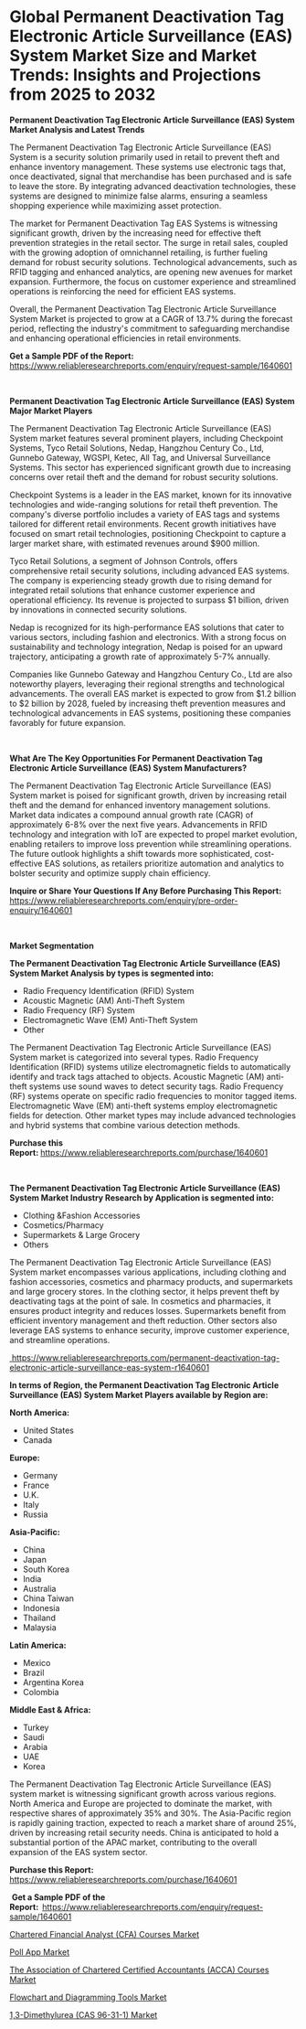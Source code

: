 <p><h1>Global Permanent Deactivation Tag Electronic Article Surveillance (EAS) System Market Size and Market Trends: Insights and Projections from 2025 to 2032</h1></p><p><strong>Permanent Deactivation Tag Electronic Article Surveillance (EAS) System Market Analysis and Latest Trends</strong></p>
<p><p>The Permanent Deactivation Tag Electronic Article Surveillance (EAS) System is a security solution primarily used in retail to prevent theft and enhance inventory management. These systems use electronic tags that, once deactivated, signal that merchandise has been purchased and is safe to leave the store. By integrating advanced deactivation technologies, these systems are designed to minimize false alarms, ensuring a seamless shopping experience while maximizing asset protection.</p><p>The market for Permanent Deactivation Tag EAS Systems is witnessing significant growth, driven by the increasing need for effective theft prevention strategies in the retail sector. The surge in retail sales, coupled with the growing adoption of omnichannel retailing, is further fueling demand for robust security solutions. Technological advancements, such as RFID tagging and enhanced analytics, are opening new avenues for market expansion. Furthermore, the focus on customer experience and streamlined operations is reinforcing the need for efficient EAS systems.</p><p>Overall, the Permanent Deactivation Tag Electronic Article Surveillance System Market is projected to grow at a CAGR of 13.7% during the forecast period, reflecting the industry's commitment to safeguarding merchandise and enhancing operational efficiencies in retail environments.</p></p>
<p><strong>Get a Sample PDF of the Report:&nbsp;</strong> <a href="https://www.reliableresearchreports.com/enquiry/request-sample/1640601?utm_campaign=8&utm_medium=2&utm_source=Github&utm_content=ia&utm_term=23032025&utm_id=permanent-deactivation-tag-electronic-article-surveillance-eas-system">https://www.reliableresearchreports.com/enquiry/request-sample/1640601</a></p>
<p>&nbsp;</p>
<p><strong>Permanent Deactivation Tag Electronic Article Surveillance (EAS) System Major Market Players</strong></p>
<p><p>The Permanent Deactivation Tag Electronic Article Surveillance (EAS) System market features several prominent players, including Checkpoint Systems, Tyco Retail Solutions, Nedap, Hangzhou Century Co., Ltd, Gunnebo Gateway, WGSPI, Ketec, All Tag, and Universal Surveillance Systems. This sector has experienced significant growth due to increasing concerns over retail theft and the demand for robust security solutions.</p><p>Checkpoint Systems is a leader in the EAS market, known for its innovative technologies and wide-ranging solutions for retail theft prevention. The company's diverse portfolio includes a variety of EAS tags and systems tailored for different retail environments. Recent growth initiatives have focused on smart retail technologies, positioning Checkpoint to capture a larger market share, with estimated revenues around $900 million.</p><p>Tyco Retail Solutions, a segment of Johnson Controls, offers comprehensive retail security solutions, including advanced EAS systems. The company is experiencing steady growth due to rising demand for integrated retail solutions that enhance customer experience and operational efficiency. Its revenue is projected to surpass $1 billion, driven by innovations in connected security solutions.</p><p>Nedap is recognized for its high-performance EAS solutions that cater to various sectors, including fashion and electronics. With a strong focus on sustainability and technology integration, Nedap is poised for an upward trajectory, anticipating a growth rate of approximately 5-7% annually.</p><p>Companies like Gunnebo Gateway and Hangzhou Century Co., Ltd are also noteworthy players, leveraging their regional strengths and technological advancements. The overall EAS market is expected to grow from $1.2 billion to $2 billion by 2028, fueled by increasing theft prevention measures and technological advancements in EAS systems, positioning these companies favorably for future expansion.</p></p>
<p>&nbsp;</p>
<p><strong>What Are The Key Opportunities For Permanent Deactivation Tag Electronic Article Surveillance (EAS) System Manufacturers?</strong></p>
<p><p>The Permanent Deactivation Tag Electronic Article Surveillance (EAS) System market is poised for significant growth, driven by increasing retail theft and the demand for enhanced inventory management solutions. Market data indicates a compound annual growth rate (CAGR) of approximately 6-8% over the next five years. Advancements in RFID technology and integration with IoT are expected to propel market evolution, enabling retailers to improve loss prevention while streamlining operations. The future outlook highlights a shift towards more sophisticated, cost-effective EAS solutions, as retailers prioritize automation and analytics to bolster security and optimize supply chain efficiency.</p></p>
<p><strong>Inquire or Share Your Questions If Any Before Purchasing This Report:</strong> <a href="https://www.reliableresearchreports.com/enquiry/pre-order-enquiry/1640601?utm_campaign=8&utm_medium=2&utm_source=Github&utm_content=ia&utm_term=23032025&utm_id=permanent-deactivation-tag-electronic-article-surveillance-eas-system">https://www.reliableresearchreports.com/enquiry/pre-order-enquiry/1640601</a></p>
<p>&nbsp;</p>
<p><strong>Market Segmentation</strong></p>
<p><strong>The Permanent Deactivation Tag Electronic Article Surveillance (EAS) System Market Analysis by types is segmented into:</strong></p>
<p><ul><li>Radio Frequency Identification (RFID) System</li><li>Acoustic Magnetic (AM) Anti-Theft System</li><li>Radio Frequency (RF) System</li><li>Electromagnetic Wave (EM) Anti-Theft System</li><li>Other</li></ul></p>
<p><p>The Permanent Deactivation Tag Electronic Article Surveillance (EAS) System market is categorized into several types. Radio Frequency Identification (RFID) systems utilize electromagnetic fields to automatically identify and track tags attached to objects. Acoustic Magnetic (AM) anti-theft systems use sound waves to detect security tags. Radio Frequency (RF) systems operate on specific radio frequencies to monitor tagged items. Electromagnetic Wave (EM) anti-theft systems employ electromagnetic fields for detection. Other market types may include advanced technologies and hybrid systems that combine various detection methods.</p></p>
<p><strong>Purchase this Report:&nbsp;</strong><a href="https://www.reliableresearchreports.com/purchase/1640601?utm_campaign=8&utm_medium=2&utm_source=Github&utm_content=ia&utm_term=23032025&utm_id=permanent-deactivation-tag-electronic-article-surveillance-eas-system">https://www.reliableresearchreports.com/purchase/1640601</a></p>
<p>&nbsp;</p>
<p><strong>The Permanent Deactivation Tag Electronic Article Surveillance (EAS) System Market Industry Research by Application is segmented into:</strong></p>
<p><ul><li>Clothing &Fashion Accessories</li><li>Cosmetics/Pharmacy</li><li>Supermarkets & Large Grocery</li><li>Others</li></ul></p>
<p><p>The Permanent Deactivation Tag Electronic Article Surveillance (EAS) System market encompasses various applications, including clothing and fashion accessories, cosmetics and pharmacy products, and supermarkets and large grocery stores. In the clothing sector, it helps prevent theft by deactivating tags at the point of sale. In cosmetics and pharmacies, it ensures product integrity and reduces losses. Supermarkets benefit from efficient inventory management and theft reduction. Other sectors also leverage EAS systems to enhance security, improve customer experience, and streamline operations.</p></p>
<p><a href="https://www.reliableresearchreports.com/permanent-deactivation-tag-electronic-article-surveillance-eas-system-r1640601?utm_campaign=8&utm_medium=2&utm_source=Github&utm_content=ia&utm_term=23032025&utm_id=permanent-deactivation-tag-electronic-article-surveillance-eas-system">&nbsp;https://www.reliableresearchreports.com/permanent-deactivation-tag-electronic-article-surveillance-eas-system-r1640601</a></p>
<p><strong>In terms of Region, the Permanent Deactivation Tag Electronic Article Surveillance (EAS) System Market Players available by Region are:</strong></p>
<p>
    <p> <strong> North America: </strong>
        <ul>
            <li>United States</li>
            <li>Canada</li>
        </ul>
        </p> 
    <p> <strong> Europe: </strong>
        <ul>
            <li>Germany</li>
            <li>France</li>
            <li>U.K.</li>
            <li>Italy</li>
            <li>Russia</li>
        </ul>
        </p> 
    <p> <strong> Asia-Pacific: </strong>
        <ul>
            <li>China</li>
            <li>Japan</li>
            <li>South Korea</li>
            <li>India</li>
            <li>Australia</li>
            <li>China Taiwan</li>
            <li>Indonesia</li>
            <li>Thailand</li>
            <li>Malaysia</li>
        </ul>
        </p> 
    <p> <strong> Latin America: </strong>
        <ul>
            <li>Mexico</li>
            <li>Brazil</li>
            <li>Argentina Korea</li>
            <li>Colombia</li>
        </ul>
        </p> 
    <p> <strong> Middle East & Africa: </strong>
        <ul>
            <li>Turkey</li>
            <li>Saudi</li>
            <li>Arabia</li>
            <li>UAE</li>
            <li>Korea</li>
        </ul>
    </p>
    </p>
<p><p>The Permanent Deactivation Tag Electronic Article Surveillance (EAS) system market is witnessing significant growth across various regions. North America and Europe are projected to dominate the market, with respective shares of approximately 35% and 30%. The Asia-Pacific region is rapidly gaining traction, expected to reach a market share of around 25%, driven by increasing retail security needs. China is anticipated to hold a substantial portion of the APAC market, contributing to the overall expansion of the EAS system sector.</p></p>
<p><strong>Purchase this Report: </strong><a href="https://www.reliableresearchreports.com/purchase/1640601?utm_campaign=8&utm_medium=2&utm_source=Github&utm_content=ia&utm_term=23032025&utm_id=permanent-deactivation-tag-electronic-article-surveillance-eas-system">https://www.reliableresearchreports.com/purchase/1640601</a></p>
<p>&nbsp;<strong>Get a Sample PDF of the Report:&nbsp;&nbsp;</strong><a href="https://www.reliableresearchreports.com/enquiry/request-sample/1640601?utm_campaign=8&utm_medium=2&utm_source=Github&utm_content=ia&utm_term=23032025&utm_id=permanent-deactivation-tag-electronic-article-surveillance-eas-system">https://www.reliableresearchreports.com/enquiry/request-sample/1640601</a></p>
<p><strong></strong></p>
<p><p><a href="https://github.com/gakpasulgun/Market-Research-Report-List-1/blob/main/chartered-financial-analyst-cfa-courses-market.md?utm_campaign=8&utm_medium=2&utm_source=Github&utm_content=ia&utm_term=23032025&utm_id=permanent-deactivation-tag-electronic-article-surveillance-eas-system">Chartered Financial Analyst (CFA) Courses Market</a></p><p><a href="https://github.com/snelldimkeod/Market-Research-Report-List-1/blob/main/poll-app-market.md?utm_campaign=8&utm_medium=2&utm_source=Github&utm_content=ia&utm_term=23032025&utm_id=permanent-deactivation-tag-electronic-article-surveillance-eas-system">Poll App Market</a></p><p><a href="https://github.com/shpirttangim48/Market-Research-Report-List-1/blob/main/the-association-of-chartered-certified-accountants-acca-courses-market.md?utm_campaign=8&utm_medium=2&utm_source=Github&utm_content=ia&utm_term=23032025&utm_id=permanent-deactivation-tag-electronic-article-surveillance-eas-system">The Association of Chartered Certified Accountants (ACCA) Courses Market</a></p><p><a href="https://github.com/kitkaeberz5z/Market-Research-Report-List-1/blob/main/flowchart-and-diagramming-tools-market.md?utm_campaign=8&utm_medium=2&utm_source=Github&utm_content=ia&utm_term=23032025&utm_id=permanent-deactivation-tag-electronic-article-surveillance-eas-system">Flowchart and Diagramming Tools Market</a></p><p><a href="https://github.com/lugnabirue/Market-Research-Report-List-1/blob/main/13-dimethylurea-cas-96-31-1-market.md?utm_campaign=8&utm_medium=2&utm_source=Github&utm_content=ia&utm_term=23032025&utm_id=permanent-deactivation-tag-electronic-article-surveillance-eas-system">1,3-Dimethylurea (CAS 96-31-1) Market</a></p></p>